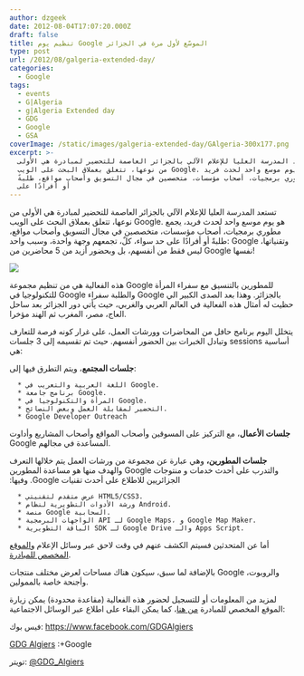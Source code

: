 ```yaml
---
author: dzgeek
date: 2012-08-04T17:07:20.000Z
draft: false
title: تنظيم يوم Google الموسّع لأول مرة في الجزائر
type: post
url: /2012/08/galgeria-extended-day/
categories:
  - Google
tags:
  - events
  - G|Algeria
  - g|Algeria Extended day
  - GDG
  - Google
  - GSA
coverImage: /static/images/galgeria-extended-day/GAlgeria-300x177.png
excerpt: >-
  تستعد المدرسة العليا للإعلام الآلي بالجزائر العاصمة للتحضير لمبادرة هي الأولى
  من نوعها، تتعلق بعملاق البحث على الويب Google. هو يوم موسع واحد لحدث فريد،
  يجمع مطوري برمجيات، أصحاب مؤسسات، متخصصين في مجال التسويق وأصحاب مواقع، طلبةً
  أو أفرادًا على
---
```

تستعد المدرسة العليا للإعلام الآلي بالجزائر العاصمة للتحضير لمبادرة هي الأولى من نوعها، تتعلق بعملاق البحث على الويب Google. هو يوم موسع واحد لحدث فريد، يجمع مطوري برمجيات، أصحاب مؤسسات، متخصصين في مجال التسويق وأصحاب مواقع، طلبةً أو أفرادًا على حد سواء، كلٌ، تجمعهم وجهة واحدة، وسبب واحد: Google وتقنياتها، ليس فقط من أنفسهم، بل وبحضور أزيد من 5 محاضرين من Google نفسها!

![](/static/images/galgeria-extended-day/GAlgeria-300x177.png)

هذه الفعالية هي من تنظيم مجموعة Google للمطورين بالتنسيق مع سفراء المرأة للتكنولوجيا في Google والطلبة سفراء Google بالجزائر. وهذا بعد الصدى الكبير الي حظيت له أمثال هذه الفعالية في العالم العربي والغربي، حيث يأتي دور الجزائر بعد ساحل العاج، مصر، المغرب ثم الهند مؤخرا.

يتخلل اليوم برنامج حافل من المحاضرات وورشات العمل، على غرار كونه فرصة للتعارف وتبادل الخبرات بين الحضور أنفسهم. حيث تم تقسيمه إلى 3 جلسات sessions أساسية هي:

**جلسات المجتمع**، ويتم التطرق فيها إلى:

~~~
  * اللغة العربية والتعريب في Google.
  * برنامج جامعة Google.
  * المرأة والتكنولوجيا في Google.
  * التحضير لمقابلة العمل وبعض النصائح.
  * ‫‪Google Developer Outreach‬‬
~~~

**جلسات الأعمال**، مع التركيز على المسوقين وأصحاب المواقع وأصحاب المشاريع وأداوت Google المساعدة في مجالهم.

**جلسات المطورين،** وهي عبارة عن مجموعة من ورشات العمل يتم خلالها التعرف والتدرب على‬ ‫أحدث خدمات و منتوجات Google والهدف منها هو مساعدة المطورين‬ ‫الجزائريين للاطلاع على أحدث تقنيات Google. وفيها:

~~~
  * عرض متقدم لتقنيتي HTML5/CSS3.
  * ورشة الأدوات التطويرية لنظام Android.
  * منصة Google السحابية.
  * الواجهات البرمجية API لـ Google Maps، و Google Map Maker.
  * الباقة التطويرية SDK لـ Google Drive والـ Apps Script.
~~~

أما عن المتحدثين فسيتم الكشف عنهم في وقت لاحق عبر وسائل الإعلام و[الموقع المخصص للمبادرة](https://sites.google.com/site/galgeriaextended/home).

بالإضافة لما سبق، سيكون هناك مساحات لعرض مختلف منتجات Google والروبوت، وأجنحة خاصة بالممولين.

لمزيد من المعلومات أو للتسجيل لحضور هذه الفعالية (مقاعدة محدودة) يمكن زيارة الموقع المخصص للمبادرة [من هنا](https://sites.google.com/site/galgeriaextended/home)، كما يمكن البقاء على اطلاع عبر الوسائل الاجتماعية:

فيس بوك: <https://www.facebook.com/GDGAlgiers>

[GDG Algiers](https://plus.google.com/111309779341768878739/posts) :+Google

تويتر: [@GDG_Algiers](https://twitter.com/GDG_Algiers)
